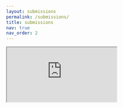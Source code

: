 ```yaml
---
layout: submissions
permalink: /submissions/
title: submissions 
nav: true
nav_order: 2
---
```


<iframe src="https://docs.google.com/spreadsheets/d/e/2PACX-1vSV7dL4--pViZpZC-AlSxKvRqKJsoErWLOQ1N2KYIEZ7ydhwImn7g6mbdwioAMKVdU6AAz3m-7wTV4S/pubhtml?gid=0&amp;single=true&amp;widget=true&amp;headers=false"></iframe>
